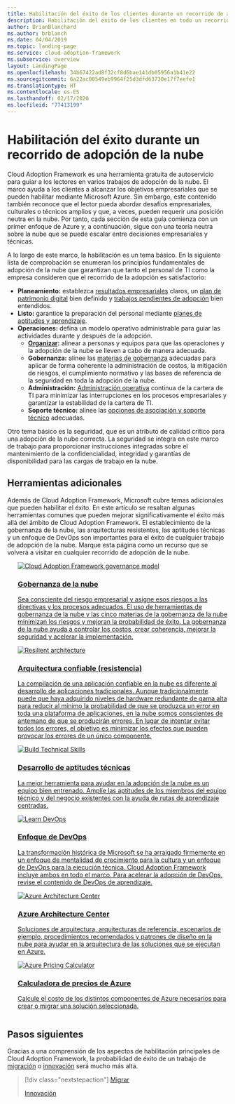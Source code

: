 ```yaml
---
title: Habilitación del éxito de los clientes durante un recorrido de adopción de la nube
description: Habilitación del éxito de los clientes en todo un recorrido de adopción de la nube
author: BrianBlanchard
ms.author: brblanch
ms.date: 04/04/2019
ms.topic: landing-page
ms.service: cloud-adoption-framework
ms.subservice: overview
layout: LandingPage
ms.openlocfilehash: 34b67422ad8f32cf8d6bae141db05956a1b41e22
ms.sourcegitcommit: 6a22ac00549eb9964f25d3dfd63730e17f7eefe1
ms.translationtype: HT
ms.contentlocale: es-ES
ms.lasthandoff: 02/17/2020
ms.locfileid: "77413199"
---
```

# <a name="enable-success-during-a-cloud-adoption-journey"></a>Habilitación del éxito durante un recorrido de adopción de la nube

Cloud Adoption Framework es una herramienta gratuita de autoservicio para guiar a los lectores en varios trabajos de adopción de la nube. El marco ayuda a los clientes a alcanzar los objetivos empresariales que se pueden habilitar mediante Microsoft Azure. Sin embargo, este contenido también reconoce que el lector pueda abordar desafíos empresariales, culturales o técnicos amplios y que, a veces, pueden requerir una posición neutra en la nube. Por tanto, cada sección de esta guía comienza con un primer enfoque de Azure y, a continuación, sigue con una teoría neutra sobre la nube que se puede escalar entre decisiones empresariales y técnicas.

A lo largo de este marco, la habilitación es un tema básico. En la siguiente lista de comprobación se enumeran los principios fundamentales de adopción de la nube que garantizan que tanto el personal de TI como la empresa consideren que el recorrido de la adopción es satisfactorio:

- **Planeamiento:** establezca [resultados empresariales](../strategy/business-outcomes/index.md) claros, un [plan de patrimonio digital](../digital-estate/index.md) bien definido y [trabajos pendientes de adopción](../migrate/migration-considerations/prerequisites/migration-backlog-review.md) bien entendidos.
- **Listo:** garantice la preparación del personal mediante [planes de aptitudes y aprendizaje](../ready/technical-skills.md).
- **Operaciones:** defina un modelo operativo administrable para guiar las actividades durante y después de la adopción.
  - **[Organizar](../organize/index.md):** alinear a personas y equipos para que las operaciones y la adopción de la nube se lleven a cabo de manera adecuada.
  - **Gobernanza:** alinee las [materias de gobernanza](../govern/index.md) adecuadas para aplicar de forma coherente la administración de costos, la mitigación de riesgos, el cumplimiento normativo y las bases de referencia de la seguridad en toda la adopción de la nube.
  - **Administración:** [Administración operativa](../manage/index.md) continua de la cartera de TI para minimizar las interrupciones en los procesos empresariales y garantizar la estabilidad de la cartera de TI.
  - **Soporte técnico:** alinee las [opciones de asociación y soporte técnico](../migrate/migration-considerations/assess/partnership-options.md) adecuadas.

Otro tema básico es la seguridad, que es un atributo de calidad crítico para una adopción de la nube correcta. La seguridad se integra en este marco de trabajo para proporcionar instrucciones integradas sobre el mantenimiento de la confidencialidad, integridad y garantías de disponibilidad para las cargas de trabajo en la nube. 

## <a name="additional-tools"></a>Herramientas adicionales

Además de Cloud Adoption Framework, Microsoft cubre temas adicionales que pueden habilitar el éxito. En este artículo se resaltan algunas herramientas comunes que pueden mejorar significativamente el éxito más allá del ámbito de Cloud Adoption Framework. El establecimiento de la gobernanza de la nube, las arquitecturas resistentes, las aptitudes técnicas y un enfoque de DevOps son importantes para el éxito de cualquier trabajo de adopción de la nube. Marque esta página como un recurso que se volverá a visitar en cualquier recorrido de adopción de la nube.

<!-- markdownlint-disable MD033 -->

<ul class="panelContent cardsH">
<li style="display: flex; flex-direction: column;">
    <a href="../govern/guides/index.md" style="display: flex; flex-direction: column; flex: 1 0 auto;">
        <div class="cardSize" style="flex: 1 0 auto; display: flex;">
            <div class="cardPadding" style="display: flex;">
                <div class="card">
                    <div class="cardImageOuter">
                        <div class="cardImage bgdAccent1">
                            <img alt="Cloud Adoption Framework governance model" src="../_images/operational-transformation-govern-highres.png" data-linktype="external" />
                        </div>
                    </div>
                    <div class="cardText">
                        <h3>Gobernanza de la nube</h3>
                        <p>Sea consciente del riesgo empresarial y asigne esos riesgos a las directivas y los procesos adecuados. El uso de herramientas de gobernanza de la nube y las cinco materias de la gobernanza de la nube minimizan los riesgos y mejoran la probabilidad de éxito. La gobernanza de la nube ayuda a controlar los costos, crear coherencia, mejorar la seguridad y acelerar la implementación.</p>
                    </div>
                </div>
            </div>
        </div>
    </a>
</li>
<li style="display: flex; flex-direction: column;">
    <a href="https://docs.microsoft.com/azure/architecture/framework/resiliency/overview" style="display: flex; flex-direction: column; flex: 1 0 auto;">
        <div class="cardSize" style="flex: 1 0 auto; display: flex;">
            <div class="cardPadding" style="display: flex;">
                <div class="card">
                    <div class="cardImageOuter">
                        <div class="cardImage bgdAccent1">
                            <img alt="Resilient architecture" src="https://docs.microsoft.com/azure/architecture/resiliency/images/redundancy.svg" data-linktype="external" />
                        </div>
                    </div>
                    <div class="cardText">
                        <h3>Arquitectura confiable (resistencia)</h3>
                        <p>La compilación de una aplicación confiable en la nube es diferente al desarrollo de aplicaciones tradicionales. Aunque tradicionalmente puede que haya adquirido niveles de hardware redundante de gama alta para reducir al mínimo la probabilidad de que se produzca un error en toda una plataforma de aplicaciones, en la nube somos conscientes de antemano de que se producirán errores. En lugar de intentar evitar todos los errores, el objetivo es minimizar los efectos que pueden provocar los errores de un único componente.</p>
                    </div>
                </div>
            </div>
        </div>
    </a>
</li>
<li style="display: flex; flex-direction: column;">
    <a href="../ready/technical-skills.md" style="display: flex; flex-direction: column; flex: 1 0 auto;">
        <div class="cardSize" style="flex: 1 0 auto; display: flex;">
            <div class="cardPadding" style="display: flex;">
                <div class="card">
                    <div class="cardImageOuter">
                        <div class="cardImage bgdAccent1">
                            <img alt="Build Technical Skills" src="https://docs.microsoft.com/media/learn/Product/Learn/learningpath_graphic.svg" data-linktype="external" />
                        </div>
                    </div>
                    <div class="cardText">
                        <h3>Desarrollo de aptitudes técnicas</h3>
                        <p>La mejor herramienta para ayudar en la adopción de la nube es un equipo bien entrenado. Amplíe las aptitudes de los miembros del equipo técnico y del negocio existentes con la ayuda de rutas de aprendizaje centradas.</p>
                    </div>
                </div>
            </div>
        </div>
    </a>
</li>
<li style="display: flex; flex-direction: column;">
    <a href="https://docs.microsoft.com/azure/devops/learn/" style="display: flex; flex-direction: column; flex: 1 0 auto;">
        <div class="cardSize" style="flex: 1 0 auto; display: flex;">
            <div class="cardPadding" style="display: flex;">
                <div class="card">
                    <div class="cardImageOuter">
                        <div class="cardImage bgdAccent1">
                            <img alt="Learn DevOps" src="https://docs.microsoft.com/azure/devops/learn/_img/learn-devops.svg" data-linktype="external" />
                        </div>
                    </div>
                    <div class="cardText">
                        <h3>Enfoque de DevOps</h3>
                        <p>La transformación histórica de Microsoft se ha arraigado firmemente en un enfoque de mentalidad de crecimiento para la cultura y un enfoque de DevOps para la ejecución técnica. Cloud Adoption Framework incluye ambos en todo el marco. Para acelerar la adopción de DevOps, revise el contenido de DevOps de aprendizaje.</p>
                    </div>
                </div>
            </div>
        </div>
    </a>
</li>
<li style="display: flex; flex-direction: column;">
    <a href="https://docs.microsoft.com/azure/architecture/" style="display: flex; flex-direction: column; flex: 1 0 auto;">
        <div class="cardSize" style="flex: 1 0 auto; display: flex;">
            <div class="cardPadding" style="display: flex;">
                <div class="card">
                    <div class="cardImageOuter">
                        <div class="cardImage bgdAccent1">
                            <img alt="Azure Architecture Center" src="https://docs.microsoft.com/azure/architecture/example-scenario/data/media/architecture-data-warehouse.png" data-linktype="external" />
                        </div>
                    </div>
                    <div class="cardText">
                        <h3>Azure Architecture Center</h3>
                        <p>Soluciones de arquitectura, arquitecturas de referencia, escenarios de ejemplo, procedimientos recomendados y patrones de diseño en la nube para ayudar en la arquitectura de las soluciones que se ejecutan en Azure.</p>
                    </div>
                </div>
            </div>
        </div>
    </a>
</li>
<li style="display: flex; flex-direction: column;">
    <a href="https://azure.microsoft.com/pricing/calculator/" style="display: flex; flex-direction: column; flex: 1 0 auto;">
        <div class="cardSize" style="flex: 1 0 auto; display: flex;">
            <div class="cardPadding" style="display: flex;">
                <div class="card">
                    <div class="cardImageOuter">
                        <div class="cardImage bgdAccent1">
                            <img alt="Azure Pricing Calculator" src="../_images/calculator-preview.png" data-linktype="external" />
                        </div>
                    </div>
                    <div class="cardText">
                        <h3>Calculadora de precios de Azure</h3>
                        <p>Calcule el costo de los distintos componentes de Azure necesarios para crear o migrar una solución seleccionada.</p>
                    </div>
                </div>
            </div>
        </div>
    </a>
</li>
</ul>

<!-- markdownlint-enable MD033 -->

## <a name="next-steps"></a>Pasos siguientes

Gracias a una comprensión de los aspectos de habilitación principales de Cloud Adoption Framework, la probabilidad de éxito de un trabajo de [migración](./migrate.md) o [innovación](./innovate.md) será mucho más alta.

> [!div class="nextstepaction"]
> [Migrar](./migrate.md)
>
> [Innovación](./innovate.md)
